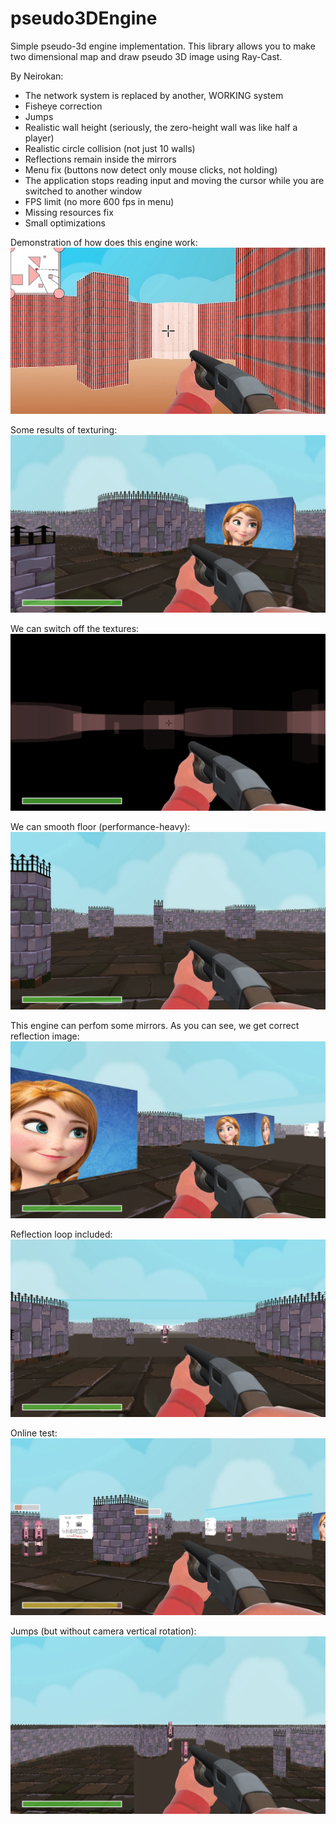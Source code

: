 # pseudo3DEngine
Simple pseudo-3d engine implementation. This library allows you to make two dimensional map and draw pseudo 3D image using Ray-Cast.

By Neirokan:
- The network system is replaced by another, WORKING system
- Fisheye correction
- Jumps
- Realistic wall height (seriously, the zero-height wall was like half a player)
- Realistic circle collision (not just 10 walls)
- Reflections remain inside the mirrors
- Menu fix (buttons now detect only mouse clicks, not holding)
- The application stops reading input and moving the cursor while you are switched to another window
- FPS limit (no more 600 fps in menu)
- Missing resources fix
- Small optimizations

Demonstration of how does this engine work:
![Project demonstration](img/demo_engine.jpg)

Some results of texturing:
![Project demonstration](img/demo_just_textures.png)

We can switch off the textures:
![Project demonstration](img/demo_textures_off.png)

We can smooth floor (performance-heavy):
![Project demonstration](img/demo_smooth.png)

This engine can perfom some mirrors. As you can see, we get correct reflection image:
![Project demonstration](img/demo_mirror.png)

Reflection loop included:
![Project demonstration](img/demo_mirror_loop.png)

Online test:
![Project demonstration](img/demo_online.png)

Jumps (but without camera vertical rotation):
![Project demonstration](img/demo_jump.png)
